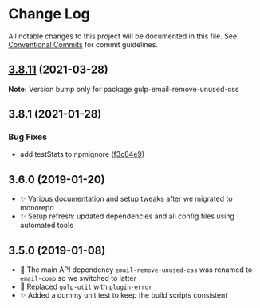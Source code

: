 # Change Log

All notable changes to this project will be documented in this file.
See [Conventional Commits](https://conventionalcommits.org) for commit guidelines.

## [3.8.11](https://github.com/codsen/codsen/compare/gulp-email-remove-unused-css@3.8.10...gulp-email-remove-unused-css@3.8.11) (2021-03-28)

**Note:** Version bump only for package gulp-email-remove-unused-css





## 3.8.1 (2021-01-28)

### Bug Fixes

- add testStats to npmignore ([f3c84e9](https://github.com/codsen/codsen/commit/f3c84e95afc5514214312f913692d85b2e12eb29))

## 3.6.0 (2019-01-20)

- ✨ Various documentation and setup tweaks after we migrated to monorepo
- ✨ Setup refresh: updated dependencies and all config files using automated tools

## 3.5.0 (2019-01-08)

- 🔧 The main API dependency `email-remove-unused-css` was renamed to `email-comb` so we switched to latter
- 🔧 Replaced `gulp-util` with `plugin-error`
- ✨ Added a dummy unit test to keep the build scripts consistent
